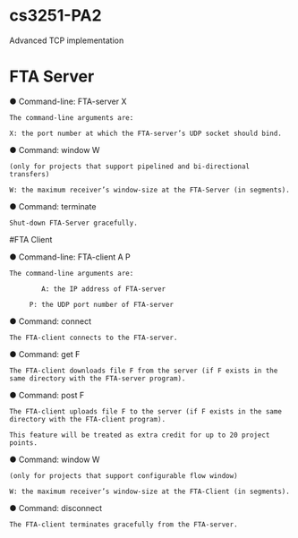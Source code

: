 # cs3251-PA2
Advanced TCP implementation
# FTA Server
● Command-line: FTA-server X 

 	The command-line arguments are:

	X: the port number at which the FTA-server’s UDP socket should bind.

● Command: window W

	(only for projects that support pipelined and bi-directional transfers) 

	W: the maximum receiver’s window-size at the FTA-Server (in segments). 

● Command: terminate

	Shut-down FTA-Server gracefully.

#FTA Client

● Command-line: FTA-client A P 

 	The command-line arguments are:

           	A: the IP address of FTA-server

 	     P: the UDP port number of FTA-server

● Command: connect

	The FTA-client connects to the FTA-server. 

● Command: get F

	The FTA-client downloads file F from the server (if F exists in the same directory with the FTA-server program). 

● Command: post F

	The FTA-client uploads file F to the server (if F exists in the same directory with the FTA-client program).

	This feature will be treated as extra credit for up to 20 project points.

● Command: window W

	(only for projects that support configurable flow window)

	W: the maximum receiver’s window-size at the FTA-Client (in segments). 

● Command: disconnect

	The FTA-client terminates gracefully from the FTA-server. 



